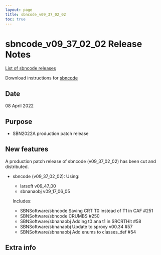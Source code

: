 ```yaml
---
layout: page
title: sbncode_v09_37_02_02
toc: true
---
```


sbncode_v09_37_02_02 Release Notes
=======================================================================================

[List of sbncode releases](https://sbnsoftware.github.io/AnalysisInfrastructure/ReleaseManagement/Releases/List_of_SBN_code_releases)

Download instructions for [sbncode]()

Date
---------------------------------------------------
08 April 2022

Purpose
---------------------------------------------------
* SBN2022A production patch release

New features
---------------------------------------------------
A production patch release of sbncode (v09_37_02_02)  has been cut and distributed.

* sbncode (v09_37_02_02):
  Using:
  * larsoft             v09_47_00
  * sbnanaobj           v09_17_06_05

  Includes:
  * SBNSoftware/sbncode Saving CRT T0 instead of T1 in CAF #251
  * SBNSoftware/sbncode CRUMBS #250
  * SBNSoftware/sbnanaobj Adding t0 ana t1 in SRCRTHit #58
  * SBNSoftware/sbnanaobj Update to sproxy v00.34 #57
  * SBNSoftware/sbnanaobj Add enums to classes_def #54



Extra info
---------------------------------------------------
